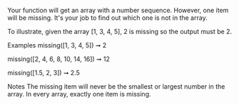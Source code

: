 Your function will get an array with a number sequence. However, one item will be missing. It's your job to find out which one is not in the array.

To illustrate, given the array [1, 3, 4, 5], 2 is missing so the output must be 2.

Examples
missing([1, 3, 4, 5]) ➞ 2

missing([2, 4, 6, 8, 10, 14, 16]) ➞ 12

missing([1.5, 2, 3]) ➞ 2.5

Notes
The missing item will never be the smallest or largest number in the array.
In every array, exactly one item is missing.